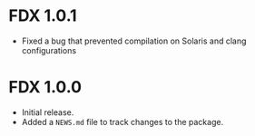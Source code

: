 # FDX 1.0.1
* Fixed a bug that prevented compilation on Solaris and clang configurations


# FDX 1.0.0

* Initial release.
* Added a `NEWS.md` file to track changes to the package.
